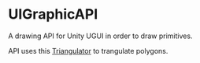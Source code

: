 # UIGraphicAPI

A drawing API for Unity UGUI in order to draw primitives.

API uses this [Triangulator](http://wiki.unity3d.com/index.php/Triangulator) to trangulate polygons.
